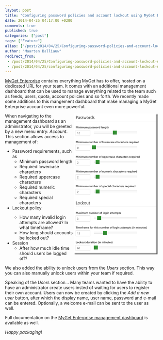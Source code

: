 ```yaml
---
layout: post
title: "Configuring password policies and account lockout using MyGet Enterprise"
date: 2014-04-25 04:17:00 +0200
comments: true
published: true
categories: ["post"]
tags: ["Feature"]
alias: ["/post/2014/04/25/Configuring-password-policies-and-account-lockout-using-MyGet-Enterprise.aspx", "/post/2014/04/25/configuring-password-policies-and-account-lockout-using-myget-enterprise.aspx"]
author: "Maarten Balliauw"
redirect_from:
 - /post/2014/04/25/Configuring-password-policies-and-account-lockout-using-MyGet-Enterprise.aspx.html
 - /post/2014/04/25/configuring-password-policies-and-account-lockout-using-myget-enterprise.aspx.html
---
```


<p><a href="http://www.myget.org/enterprise">MyGet Enterprise</a> contains everything MyGet has to offer, hosted on a dedicated URL for your team. It comes with an additional management dashboard that can be used to manage everything related to the team such as feeds, users, quota, account policies and so forth. We recently made some additions to this mangement dashboard that make managing a MyGet Enterprise account even more powerful.</p> <p><a href="/images/image_97.png"><img width="277" height="466" title="Managing account policies for MyGet Enterprise" align="right" style="border: 0px currentColor; padding-top: 0px; padding-right: 0px; padding-left: 0px; float: right; display: inline; background-image: none;" alt="Managing account policies for MyGet Enterprise" src="/images/image_thumb_95.png" border="0"></a>When navigating to the management dashboard as an administrator, you will be greeted by a new menu entry: <em>Account</em>. This section allows access to management of:</p> <ul> <li>Password requirements, such as <ul> <li>Minimum password length <li>Required lowercase characters <li>Required uppercase characters <li>Required numeric characters <li>Required special characters</li></ul> <li>Lockout policy</li> <ul> <li>How many invalid login attempts are allowed? In what timeframe? <li>How long should accounts be locked out?</li></ul> <li>Session <ul> <li>After how much idle time should users be logged off?</li></ul></li></ul> <p>We also added the ability to unlock users from the <em>Users</em> section. This way you can also manually unlock users within your team if required.</p> <p>Speaking of the <em>Users</em> section… Many teams wanted to have the ability to have an administrator create users insted of waiting for users to register their own account. Users can now be created by clicking the <em>Add a new user</em> button, after which the display name, user name, password and e-mail can be entered. Optionally, a welcome e-mail can be sent to the user as well.</p> <p>Full documentation on the <a href="https://docs.myget.org/docs/reference/myget-enterprise">MyGet Enterprise management dashboard</a> is available as well.</p> <p><em>Happy packaging!</em></p>



